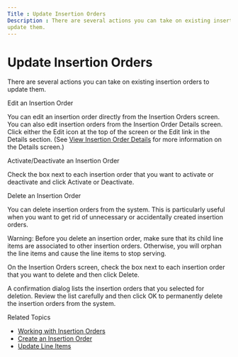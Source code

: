 ```yaml
---
Title : Update Insertion Orders
Description : There are several actions you can take on existing insertion orders to
update them.
---
```



# Update Insertion Orders



There are several actions you can take on existing insertion orders to
update them.

Edit an Insertion Order

You can edit an insertion order directly from the
Insertion Orders screen. You can
also edit insertion orders from the
Insertion Order Details screen.
Click either the Edit icon at the top
of the screen or the Edit link in the
Details section. (See
<a href="view-insertion-order-details.html" class="xref"
title="The Insertion Order Details screen displays settings for a specific insertion order, essential metrics, and performance visualizations.">View
Insertion Order Details</a> for more information on the
Details screen.)

Activate/Deactivate an Insertion Order

Check the box next to each insertion order that you want to activate or
deactivate and click Activate or
Deactivate.

Delete an Insertion Order

You can delete insertion orders from the system. This is particularly
useful when you want to get rid of unnecessary or accidentally created
insertion orders.



Warning: Before you delete an insertion
order, make sure that its child line items are associated to other
insertion orders. Otherwise, you will orphan the line items and cause
the line items to stop serving.



On the Insertion Orders screen,
check the box next to each insertion order that you want to delete and
then click Delete.

A confirmation dialog lists the insertion orders that you selected for
deletion. Review the list carefully and then click
OK to permanently delete the insertion
orders from the system.

Related Topics

- <a href="working-with-insertion-orders.html" class="xref">Working with
  Insertion Orders</a>
- <a href="create-an-insertion-order.html" class="xref">Create an
  Insertion Order</a>
- <a href="update-line-items.html" class="xref">Update Line Items</a>




